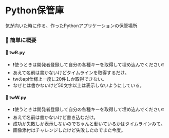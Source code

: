 # Python保管庫
気が向いた時に作る、作ったPythonアプリケーションの保管場所

### :large_blue_diamond: 簡単に概要
#### :small_orange_diamond: twR.py
* :heavy_exclamation_mark:使うときは開発者登録して自分の各種キーを取得して埋め込んでください:heavy_exclamation_mark:
* あえて名前は書かないけどタイムラインを取得するだけ。
* twのapi仕様上一度に20件しか取得できない。
* なぜとは書かないけど50文字以上は表示しないようにしている。

#### :small_orange_diamond: twW.py
* :heavy_exclamation_mark:使うときは開発者登録して自分の各種キーを取得して埋め込んでください:heavy_exclamation_mark:
* あえて名前は書かないけど書き込むだけ。
* 成功か失敗しか表示しないのでちゃんと動いているかはタイムラインみて。
* 画像添付はチャレンジしたけど失敗したのでまた今度。
